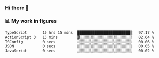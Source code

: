 ### Hi there 👋

### 📊 My work in figures

<!--START_SECTION:waka-->

```txt
TypeScript       10 hrs 15 mins  ████████████████████████▒   97.17 %
ActionScript 3   16 mins         ▓░░░░░░░░░░░░░░░░░░░░░░░░   02.64 %
TSConfig         0 secs          ░░░░░░░░░░░░░░░░░░░░░░░░░   00.06 %
JSON             0 secs          ░░░░░░░░░░░░░░░░░░░░░░░░░   00.05 %
JavaScript       0 secs          ░░░░░░░░░░░░░░░░░░░░░░░░░   00.02 %
```

<!--END_SECTION:waka-->
